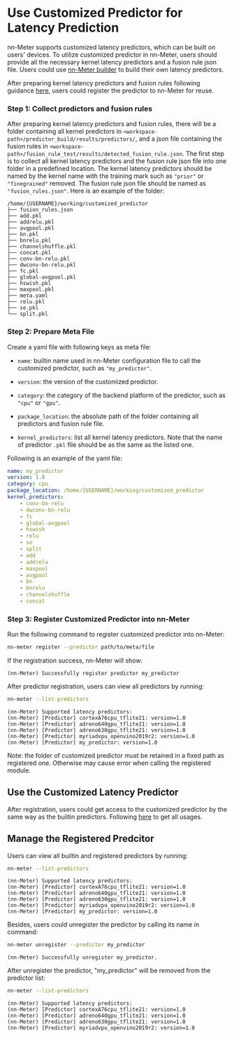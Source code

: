 # Use Customized Predictor for Latency Prediction

nn-Meter supports customized latency predictors, which can be built on users' devices. To utilize customized predictor in nn-Meter, users should provide all the necessary kernel latency predictors and a fusion rule json file. Users could use [nn-Meter builder](../builder/overview.md) to build their own latency predictors.

After preparing kernel latency predictors and fusion rules following guidance [here](../builder/overview.md), users could register the predictor to nn-Meter for reuse.

### Step 1: Collect predictors and fusion rules

After preparing kernel latency predictors and fusion rules, there will be a folder containing all kernel predictors in `<workspace-path>/predictor_build/results/predictors/`, and a json file containing the fusion rules in `<workspace-path>/fusion_rule_test/results/detected_fusion_rule.json`. The first step is to collect all kernel latency predictors and the fusion rule json file into one folder in a predefined location. The kernel latency predictors should be named by the kernel name with the training mark such as `"prior"` or `"finegrained"` removed. The fusion rule json file should be named as `"fusion_rules.json"`. Here is an example of the folder:

``` text
/home/{USERNAME}/working/customized_predictor
├── fusion_rules.json
├── add.pkl
├── addrelu.pkl
├── avgpool.pkl
├── bn.pkl
├── bnrelu.pkl
├── channelshuffle.pkl
├── concat.pkl
├── conv-bn-relu.pkl
├── dwconv-bn-relu.pkl
├── fc.pkl
├── global-avgpool.pkl
├── hswish.pkl
├── maxpool.pkl
├── meta.yaml
├── relu.pkl
├── se.pkl
└── split.pkl
```

### Step 2: Prepare Meta File

Create a yaml file with following keys as meta file:

- `name`: builtin name used in nn-Meter configuration file to call the customized predictor, such as `"my_predictor"`.

- `version`: the version of the customized predictor.

- `category`: the category of the backend platform of the predictor, such as `"cpu"` or `"gpu"`.

- `package_location`: the absolute path of the folder containing all predictors and fusion rule file.

- `kernel_predictors`: list all kernel latency predictors. Note that the name of predictor `.pkl` file should be as the same as the listed one.

Following is an example of the yaml file:

```yaml
name: my_predictor
version: 1.0
category: cpu
package_location: /home/{USERNAME}/working/customized_predictor
kernel_predictors:
    - conv-bn-relu
    - dwconv-bn-relu
    - fc
    - global-avgpool
    - hswish
    - relu
    - se
    - split
    - add
    - addrelu
    - maxpool
    - avgpool
    - bn
    - bnrelu
    - channelshuffle
    - concat
```

### Step 3: Register Customized Predictor into nn-Meter

Run the following command to register customized predictor into nn-Meter:

``` bash
nn-meter register --predictor path/to/meta/file
```
If the registration success, nn-Meter will show:
``` text
(nn-Meter) Successfully register predictor my_predictor
```

After predictor registration, users can view all predictors by running:
``` bash
nn-meter --list-predictors
```
```text
(nn-Meter) Supported latency predictors:
(nn-Meter) [Predictor] cortexA76cpu_tflite21: version=1.0
(nn-Meter) [Predictor] adreno640gpu_tflite21: version=1.0
(nn-Meter) [Predictor] adreno630gpu_tflite21: version=1.0
(nn-Meter) [Predictor] myriadvpu_openvino2019r2: version=1.0
(nn-Meter) [Predictor] my_predictor: version=1.0
```

Note: the folder of customized predictor must be retained in a fixed path as registered one. Otherwise may cause error when calling the registered module.

## Use the Customized Latency Predictor

After registration, users could get access to the customized predictor by the same way as the builtin predictors. Following [here](usage.md) to get all usages.


## Manage the Registered Predcitor

Users can view all builtin and registered predictors by running:
``` bash
nn-meter --list-predictors
```
```text
(nn-Meter) Supported latency predictors:
(nn-Meter) [Predictor] cortexA76cpu_tflite21: version=1.0
(nn-Meter) [Predictor] adreno640gpu_tflite21: version=1.0
(nn-Meter) [Predictor] adreno630gpu_tflite21: version=1.0
(nn-Meter) [Predictor] myriadvpu_openvino2019r2: version=1.0
(nn-Meter) [Predictor] my_predictor: version=1.0
```

Besides, users could unregister the predictor by calling its name in command:

``` bash
nn-meter unregister --predictor my_predictor
```
``` text
(nn-Meter) Successfully unregister my_predictor.
```

After unregister the predictor, "my_predictor" will be removed from the predictor list:

``` bash
nn-meter --list-predictors
```
``` text
(nn-Meter) Supported latency predictors:
(nn-Meter) [Predictor] cortexA76cpu_tflite21: version=1.0
(nn-Meter) [Predictor] adreno640gpu_tflite21: version=1.0
(nn-Meter) [Predictor] adreno630gpu_tflite21: version=1.0
(nn-Meter) [Predictor] myriadvpu_openvino2019r2: version=1.0
```
